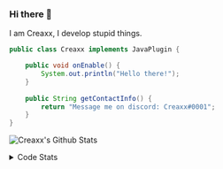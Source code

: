 ### Hi there 👋

I am Creaxx, I develop stupid things. 

```java
public class Creaxx implements JavaPlugin {

    public void onEnable() {
        System.out.println("Hello there!");
    }
    
    public String getContactInfo() {
        return "Message me on discord: Creaxx#0001";
    }
}
```

![Creaxx's Github Stats](https://github-readme-stats.vercel.app/api?username=CreaxxOG&show_icons=true&theme=dark&count_private=true)

<details>
  <summary>Code Stats</summary>

<!--START_SECTION:waka-->
![Code Time](http://img.shields.io/badge/Code%20Time-622%20hrs%2031%20mins-blue)

![Lines of code](https://img.shields.io/badge/From%20Hello%20World%20I%27ve%20Written-8%20Thousand%20lines%20of%20code-blue)

**🐱 My GitHub Data** 

> 🏆 65 Contributions in the Year 2022
 > 
> 📦 388.1 kB Used in GitHub's Storage 
 > 
> 🚫 Not Opted to Hire
 > 
> 📜 2 Public Repositories 
 > 
> 🔑 5 Private Repositories  
 > 
**I'm a Night 🦉** 

```text
🌞 Morning    22 commits     ███░░░░░░░░░░░░░░░░░░░░░░   12.36% 
🌆 Daytime    62 commits     ████████░░░░░░░░░░░░░░░░░   34.83% 
🌃 Evening    90 commits     ████████████░░░░░░░░░░░░░   50.56% 
🌙 Night      4 commits      ░░░░░░░░░░░░░░░░░░░░░░░░░   2.25%

```
📅 **I'm Most Productive on Friday** 

```text
Monday       20 commits     ██░░░░░░░░░░░░░░░░░░░░░░░   11.24% 
Tuesday      17 commits     ██░░░░░░░░░░░░░░░░░░░░░░░   9.55% 
Wednesday    26 commits     ███░░░░░░░░░░░░░░░░░░░░░░   14.61% 
Thursday     28 commits     ████░░░░░░░░░░░░░░░░░░░░░   15.73% 
Friday       35 commits     █████░░░░░░░░░░░░░░░░░░░░   19.66% 
Saturday     32 commits     ████░░░░░░░░░░░░░░░░░░░░░   17.98% 
Sunday       20 commits     ██░░░░░░░░░░░░░░░░░░░░░░░   11.24%

```


📊 **This Week I Spent My Time On** 

```text
💬 Programming Languages: 
Java                     29 mins             ███████████████████░░░░░░   77.95% 
XML                      8 mins              █████░░░░░░░░░░░░░░░░░░░░   21.63% 
YAML                     0 secs              ░░░░░░░░░░░░░░░░░░░░░░░░░   0.42% 
Text                     0 secs              ░░░░░░░░░░░░░░░░░░░░░░░░░   0.01%

🔥 Editors: 
IntelliJ                 38 mins             █████████████████████████   100.0%

```

**I Mostly Code in Java** 

```text
Java                     5 repos             █████████████████░░░░░░░░   71.43% 
EJS                      1 repo              ███░░░░░░░░░░░░░░░░░░░░░░   14.29% 
Kotlin                   1 repo              ███░░░░░░░░░░░░░░░░░░░░░░   14.29%

```



 Last Updated on 07/05/2022 12:39:40 UTC
<!--END_SECTION:waka-->
</details>

